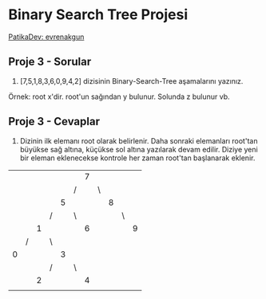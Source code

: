 # Binary Search Tree Projesi

[PatikaDev: evrenakgun](https://app.patika.dev/evrenakgun)

## Proje 3 - Sorular
1. [7,5,1,8,3,6,0,9,4,2] dizisinin Binary-Search-Tree aşamalarını yazınız.

Örnek: root x'dir. root'un sağından y bulunur. Solunda z bulunur vb.

## Proje 3 - Cevaplar

1. Dizinin ilk elemanı root olarak belirlenir. Daha sonraki elemanları root'tan büyükse sağ altına, küçükse sol altına yazılarak devam edilir. Diziye yeni bir eleman eklenecekse kontrole her zaman root'tan başlanarak eklenir.

|   |   |     |   |   |   |   |   |   |   |   |
|-- |-- |-    |-  |-  |-  |-  |-  |-  |-  |-  |
|   |   |     |   |   |   | 7 |   |   |   |   |
|   |   |     |   |   | / |   | \ |   |   |   |
|   |   |     |   | 5 |   |   |   | 8 |   |   |
|   |   |     | / |   | \ |   |   |   | \ |   |
|   |   |  1  |   |   |   | 6 |   |   |   | 9 |
|   | / |     | \ |   |   |   |   |   |   |   |
| 0 |   |     |   | 3 |   |   |   |   |   |   |
|   |   |     | / |   | \ |   |   |   |   |   |
|   |   |  2  |   |   |   | 4 |   |   |   |   |
|   |   |     |   |   |   |   |   |   |   |   |